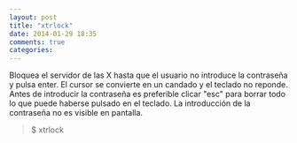 ```yaml
---
layout: post
title: "xtrlock"
date: 2014-01-29 18:35
comments: true
categories: 
---
```

Bloquea el servidor de las X hasta que el usuario no introduce la contraseña y pulsa enter. El cursor se convierte en un candado y el teclado no reponde. Antes de introducir la contraseña es preferible clicar "esc" para borrar todo lo que puede haberse pulsado en el teclado. La introducción de la contraseña no es visible en pantalla.

>$ xtrlock

